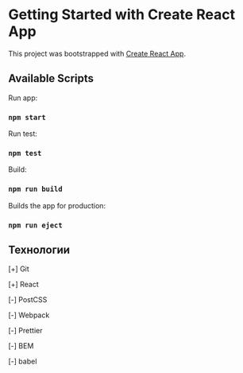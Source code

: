 # Getting Started with Create React App

This project was bootstrapped with [Create React App](https://github.com/facebook/create-react-app).

## Available Scripts

Run app:

### `npm start`

Run test:

### `npm test`

Build:

### `npm run build`

Builds the app for production:

### `npm run eject`

## Технологии

[+] Git

[+] React 

[-] PostCSS 

[-] Webpack 

[-] Prettier

[-] BEM

[-] babel

